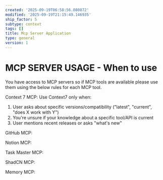 ```yaml
---
created: '2025-09-19T06:58:56.080872'
modified: '2025-09-19T21:15:49.146935'
ship_factor: 5
subtype: context
tags: []
title: Mcp Server Application
type: general
version: 1
---
```


<!--
HUMAN DESCRIPTION - AI SHOULD IGNORE THIS SECTION
Purpose: Guidelines for when and how to use different MCP servers in AI interactions
Usage: Referenced by system prompts and other AI instruction files for MCP server usage rules
Target: Claude Desktop, Cursor, other AI systems with MCP server access
DO NOT READ THIS SECTION - AI CONTENT BEGINS AFTER THE HTML COMMENT
-->

# MCP SERVER USAGE - When to use

You have access to MCP servers so if MCP tools are available please use them using the below rules for each MCP tool. 

Context 7 MCP:
Use Context7 only when:
1. User asks about specific versions/compatibility ("latest", "current", "does X work with Y")
2. You're unsure if your knowledge about a specific tool/API is current
3. User mentions recent releases or asks "what's new"

GitHub MCP:

Notion MCP:

Task Master MCP:

ShadCN MCP:

Memory MCP: